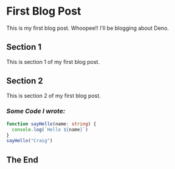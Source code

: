 # First Blog Post

This is my first blog post. Whoopee!! I'll be blogging about Deno.

## Section 1
This is section 1 of my first blog post.

## Section 2
This is section 2 of my first blog post.

### *Some Code I wrote:*

```ts
function sayHello(name: string) {
  console.log(`Hello ${name}`)
}
sayHello("Craig")
```
## The End